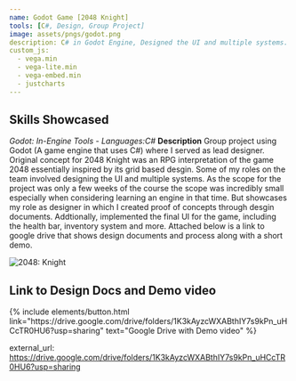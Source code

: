 ```yaml
---
name: Godot Game [2048 Knight]
tools: [C#, Design, Group Project]
image: assets/pngs/godot.png
description: C# in Godot Engine, Designed the UI and multiple systems.
custom_js:
  - vega.min
  - vega-lite.min
  - vega-embed.min
  - justcharts
---
```

## Skills Showcased
*Godot:* *In-Engine Tools* 
*- Languages:C#*
**Description**
Group project using Godot (A game engine that uses C#) where I served as lead designer. Original concept for 2048 Knight was an RPG interpretation of the game 2048 essentially inspired by its grid based desgin. Some of my roles on the team involved designing the UI and multiple systems. As the scope for the project was only a few weeks of the course the scope was incredibly small especially when considering learning an engine in that time. But showcases my role as designer in which I created proof of concepts through desgin documents. Addtionally, implemented the final UI for the game, including the health bar, inventory system and more. Attached below is a link to google drive that shows design documents and process along with a short demo.

<img src="{{ site.baseurl }}/assets/pngs/godot.png" alt="2048: Knight">


## Link to Design Docs and Demo video
<div class="left">
{% include elements/button.html link="https://drive.google.com/drive/folders/1K3kAyzcWXABthIY7s9kPn_uHCcTR0HU6?usp=sharing" text="Google Drive with Demo video" %}
</div>






external_url: https://drive.google.com/drive/folders/1K3kAyzcWXABthIY7s9kPn_uHCcTR0HU6?usp=sharing
